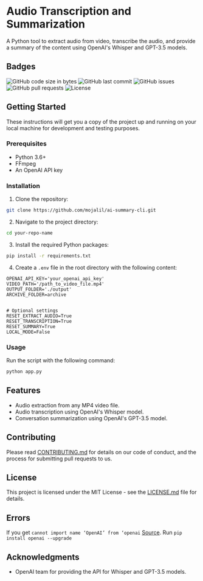 # Audio Transcription and Summarization

A Python tool to extract audio from video, transcribe the audio, and provide a summary of the content using OpenAI's Whisper and GPT-3.5 models.

## Badges

![GitHub code size in bytes](https://img.shields.io/github/languages/code-size/mojalil/ai-summary-cli)
![GitHub last commit](https://img.shields.io/github/last-commit/mojalil/ai-summary-cli)
![GitHub issues](https://img.shields.io/github/issues-raw/mojalil/ai-summary-cli)
![GitHub pull requests](https://img.shields.io/github/issues-pr/mojalil/ai-summary-cli)
![License](https://img.shields.io/github/license/mojalil/ai-summary-cli)

## Getting Started

These instructions will get you a copy of the project up and running on your local machine for development and testing purposes.

### Prerequisites

- Python 3.6+
- FFmpeg
- An OpenAI API key

### Installation

1. Clone the repository:
```bash
git clone https://github.com/mojalil/ai-summary-cli.git
```

2. Navigate to the project directory:
```bash
cd your-repo-name
```

3. Install the required Python packages:
```bash
pip install -r requirements.txt
```

4. Create a `.env` file in the root directory with the following content:
```plaintext
OPENAI_API_KEY='your_openai_api_key'
VIDEO_PATH='/path_to_video_file.mp4'
OUTPUT_FOLDER='./output'
ARCHIVE_FOLDER=archive


# Optional settings
RESET_EXTRACT_AUDIO=True
RESET_TRANSCRIPTION=True
RESET_SUMMARY=True
LOCAL_MODE=False
```

### Usage

Run the script with the following command:
```bash
python app.py
```

## Features

- Audio extraction from any MP4 video file.
- Audio transcription using OpenAI's Whisper model.
- Conversation summarization using OpenAI's GPT-3.5 model.

## Contributing

Please read [CONTRIBUTING.md](CONTRIBUTING.md) for details on our code of conduct, and the process for submitting pull requests to us.

## License

This project is licensed under the MIT License - see the [LICENSE.md](LICENSE.md) file for details.

## Errors

If you get `cannot import name ‘OpenAI’ from ‘openai` [Source](https://community.openai.com/t/cannot-import-name-openai-from-openai/486147). Run `pip install openai --upgrade`

## Acknowledgments

- OpenAI team for providing the API for Whisper and GPT-3.5 models.
